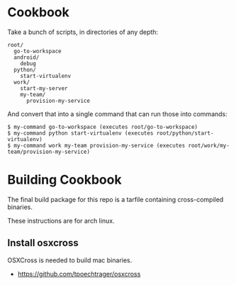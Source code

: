 # Cookbook

Take a bunch of scripts, in directories of any depth:

```
root/
  go-to-workspace
  android/
    debug
  python/
    start-virtualenv
  work/
    start-my-server
    my-team/
      provision-my-service
```

And convert that into a single command that can run those into commands:

```
$ my-command go-to-workspace (executes root/go-to-workspace)
$ my-command python start-virtualenv (executes root/python/start-virtualenv)
$ my-command work my-team provision-my-service (executes root/work/my-team/provision-my-service)
```




# Building Cookbook

The final build package for this repo is a tarfile containing cross-compiled binaries.

These instructions are for arch linux.

## Install osxcross

OSXCross is needed to build mac binaries.

*  https://github.com/tpoechtrager/osxcross